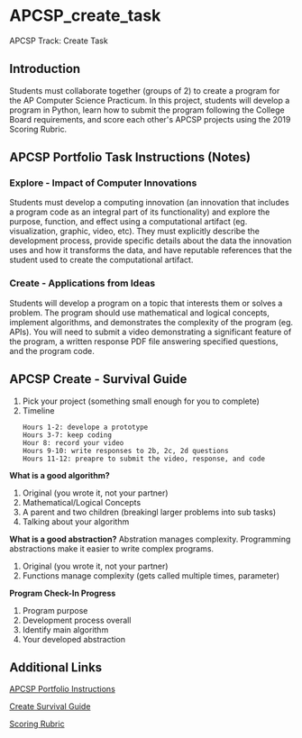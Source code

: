 # APCSP_create_task 
APCSP Track: Create Task

## Introduction
Students must collaborate together (groups of 2) to create a program for the AP Computer Science Practicum. In this project, students will develop a program in Python, learn how to submit the program following the College Board requirements, and score each other's APCSP projects using the 2019 Scoring Rubric.

## APCSP Portfolio Task Instructions (Notes)

### Explore - Impact of Computer Innovations
Students must develop a computing innovation (an innovation that includes a program code as an integral part of its functionality) and explore the purpose, function, and effect using a computational artifact (eg. visualization, graphic, video, etc). They must explicitly describe the development process, provide specific details about the data the innovation uses and how it transforms the data, and have reputable references that the student used to create the computational artifact. 

### Create - Applications from Ideas
Students will develop a program on a topic that interests them or solves a problem. The program should use mathematical and logical concepts, implement algorithms, and demonstrates the complexity of the program (eg. APIs).  You will need to submit a video demonstrating a significant feature of the program, a written response PDF file answering specified questions, and the program code.

## APCSP Create - Survival Guide
1. Pick your project (something small enough for you to complete)
2. Timeline
	```
	Hours 1-2: develope a prototype
	Hours 3-7: keep coding
	Hour 8: record your video
	Hours 9-10: write responses to 2b, 2c, 2d questions
	Hours 11-12: preapre to submit the video, response, and code
	```

**What is a good algorithm?**
1. Original (you wrote it, not your partner)
2. Mathematical/Logical Concepts
3. A parent and two children (breakingl larger problems into sub tasks)
4. Talking about your algorithm 

**What is a good abstraction?**
Abstration manages complexity. Programming abstractions make it easier to write complex programs.
1. Original (you wrote it, not your partner)
2. Functions manage complexity (gets called multiple times, parameter)

**Program Check-In Progress**
1. Program purpose
2. Development process overall 
3. Identify main algorithm
4. Your developed abstraction 

## Additional Links 
[APCSP Portfolio Instructions](https://drive.google.com/file/d/1zlmKvUxOEjHd7ljeljaJ20hch_WhVnG6/view)

[Create Survival Guide](https://drive.google.com/file/d/1i5xVDuTDekpYoMKyJksr_aKE0MpfDLRr/view)

[Scoring Rubric](https://drive.google.com/file/d/1ZEZQpuVjIGdtOsrR9En5xuJiBMLymMKr/view)

